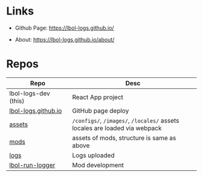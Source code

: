 # Links

- Github Page: https://lbol-logs.github.io/

- About: https://lbol-logs.github.io/about/

# Repos

| Repo | Desc |
| --- | --- |
| lbol-logs-dev (this)| React App project |
| [lbol-logs.github.io](https://github.com/lbol-logs/lbol-logs.github.io/) | GitHub page deploy |
| [assets](https://github.com/lbol-logs/assets/) | `/configs/`, `/images/`, `/locales/` assets<br />locales are loaded via webpack |
| [mods](https://github.com/lbol-logs/mods/tree/main/docs/) | assets of mods, structure is same as above |
| [logs](https://github.com/lbol-logs/logs/tree/main/docs/) | Logs uploaded |
| [lbol-run-logger](https://github.com/lbol-logs/lbol-run-logger/) | Mod development |

